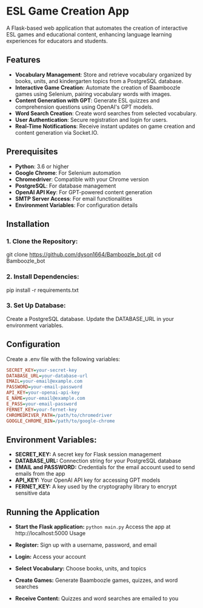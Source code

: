 # ESL Game Creation App

A Flask-based web application that automates the creation of interactive ESL games and educational content, enhancing language learning experiences for educators and students.

## Features

* **Vocabulary Management**: Store and retrieve vocabulary organized by books, units, and kindergarten topics from a PostgreSQL database.
* **Interactive Game Creation**: Automate the creation of Baamboozle games using Selenium, pairing vocabulary words with images.
* **Content Generation with GPT**: Generate ESL quizzes and comprehension questions using OpenAI's GPT models.
* **Word Search Creation**: Create word searches from selected vocabulary.
* **User Authentication**: Secure registration and login for users.
* **Real-Time Notifications**: Receive instant updates on game creation and content generation via Socket.IO.

## Prerequisites

* **Python**: 3.6 or higher
* **Google Chrome**: For Selenium automation
* **Chromedriver**: Compatible with your Chrome version
* **PostgreSQL**: For database management
* **OpenAI API Key**: For GPT-powered content generation
* **SMTP Server Access**: For email functionalities
* **Environment Variables**: For configuration details

## Installation

### 1. Clone the Repository:

git clone https://github.com/dyson1664/Bamboozle_bot.git
cd Bamboozle_bot

### 2. Install Dependencies:

pip install -r requirements.txt

### 3. Set Up Database:

Create a PostgreSQL database.
Update the DATABASE_URL in your environment variables.

## Configuration
Create a .env file with the following variables:

```ini
SECRET_KEY=your-secret-key
DATABASE_URL=your-database-url
EMAIL=your-email@example.com
PASSWORD=your-email-password
API_KEY=your-openai-api-key
E_NAME=your-email@example.com
E_PASS=your-email-password
FERNET_KEY=your-fernet-key
CHROMEDRIVER_PATH=/path/to/chromedriver
GOOGLE_CHROME_BIN=/path/to/google-chrome
```


## Environment Variables:

* **SECRET_KEY:** A secret key for Flask session management
* **DATABASE_URL:** Connection string for your PostgreSQL database
* **EMAIL and PASSWORD:** Credentials for the email account used to send emails from the app
* **API_KEY:** Your OpenAI API key for accessing GPT models
* **FERNET_KEY:** A key used by the cryptography library to encrypt sensitive data

## Running the Application
* **Start the Flask application:**
```python main.py```
Access the app at http://localhost:5000
Usage

* **Register:** Sign up with a username, password, and email
* **Login:** Access your account
* **Select Vocabulary:** Choose books, units, and topics
* **Create Games:** Generate Baamboozle games, quizzes, and word searches
* **Receive Content:** Quizzes and word searches are emailed to you

